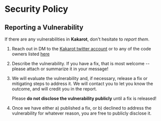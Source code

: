 # Security Policy

## Reporting a Vulnerability

If there are any vulnerabilities in **Kakarot**, don't hesitate to _report
them_.

1. Reach out in DM to the
   [Kakarot twitter account](https://twitter.com/KakarotZkEvm) or to any of the
   code owners listed [here](https://github.com/orgs/kkrt-labs/people)

1. Describe the vulnerability. If you have a fix, that is most welcome -- please
   attach or summarize it in your message!

1. We will evaluate the vulnerability and, if necessary, release a fix or
   mitigating steps to address it. We will contact you to let you know the
   outcome, and will credit you in the report.

   Please **do not disclose the vulnerability publicly** until a fix is
   released!

1. Once we have either a) published a fix, or b) declined to address the
   vulnerability for whatever reason, you are free to publicly disclose it.
